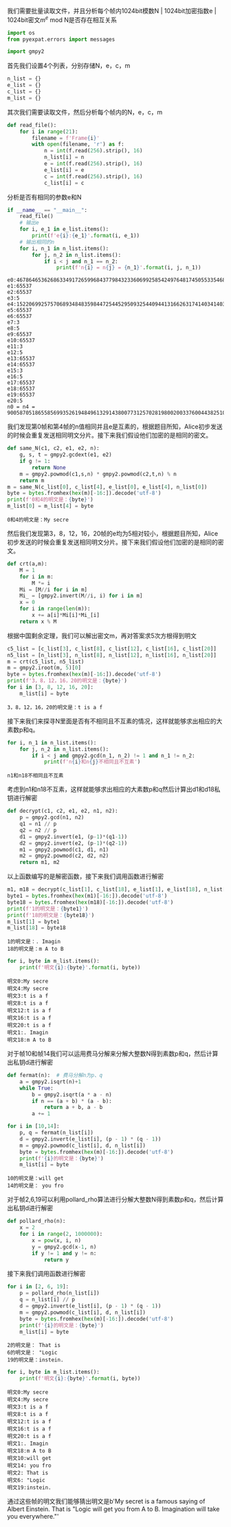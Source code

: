 我们需要批量读取文件，并且分析每个帧内1024bit模数N | 1024bit加密指数e | 1024bit密文$m^{e}$ mod N是否存在相互关系


```python
import os
from pyexpat.errors import messages

import gmpy2
```

首先我们设置4个列表，分别存储N，e，c，m


```python
n_list = {}
e_list = {}
c_list = {}
m_list = {}

```

其次我们需要读取文件，然后分析每个帧内的N，e，c，m


```python
def read_file():
    for i in range(21):
        filename = f'Frame{i}'
        with open(filename, 'r') as f:
            n = int(f.read(256).strip(), 16)
            n_list[i] = n
            e = int(f.read(256).strip(), 16)
            e_list[i] = e
            c = int(f.read(256).strip(), 16)
            c_list[i] = c
```

分析是否有相同的参数e和N


```python
if __name__ == "__main__":
    read_file()
    # 输出e
    for i, e_1 in e_list.items():
        print(f'e{i}:{e_1}'.format(i, e_1))
    # 输出相同的n
    for i, n_1 in n_list.items():
        for j, n_2 in n_list.items():
            if i < j and n_1 == n_2:
                print(f'n{i} = n{j} = {n_1}'.format(i, j, n_1))
```

    e0:46786465362686334917265996843779843233606992585424976481745055335468678697948774988450305612127967926533923268260412557000125153569622340353246096040604284883505587337829322949633637609180797447754513992039018904786537115087888005528547900640339270052628915440787357271345416818313808448127098885767015748889
    e1:65537
    e2:65537
    e3:5
    e4:152206992575706893484835984472544529509325440944131662631741403414037956695665533186650071476146389737020554215956181827422540843366433981607643940546405002217220286072880967331118344806315756304650248634546597784597963886656422706197757265316981889118026978865295597135470735576032282694348773714479076093197
    e5:65537
    e6:65537
    e7:3
    e8:5
    e9:65537
    e10:65537
    e11:3
    e12:5
    e13:65537
    e14:65537
    e15:3
    e16:5
    e17:65537
    e18:65537
    e19:65537
    e20:5
    n0 = n4 = 90058705186558569935261948496132914380077312570281980020033760044382510933070450931241348678652103772768114420567119848142360867111065753301402088676701668212035175754850951897103338079978959810673297215370534716084813732883918187890434411552463739669878295417744080700424913250020348487161014643951785502867


我们发现第0帧和第4帧的n值相同并且e是互素的，根据题目所知，Alice初步发送的时候会重复发送相同明文分片。接下来我们假设他们加密的是相同的密文。


```python
def same_N(c1, c2, e1, e2, n):
    g, s, t = gmpy2.gcdext(e1, e2)
    if g != 1:
        return None
    m = gmpy2.powmod(c1,s,n) * gmpy2.powmod(c2,t,n) % n
    return m
m = same_N(c_list[0], c_list[4], e_list[0], e_list[4], n_list[0])
byte = bytes.fromhex(hex(m)[-16:]).decode('utf-8')
print(f'0和4的明文是：{byte}')
m_list[0] = m_list[4] = byte
```

    0和4的明文是：My secre


然后我们发现第3，8，12，16，20帧的e均为5相对较小，根据题目所知，Alice初步发送的时候会重复发送相同明文分片。接下来我们假设他们加密的是相同的密文。


```python
def crt(a,m):
    M = 1
    for i in m:
        M *= i
    Mi = [M//i for i in m]
    Mi_ = [gmpy2.invert(M//i, i) for i in m]
    x = 0
    for i in range(len(m)):
        x += a[i]*Mi[i]*Mi_[i]
    return x % M
```

根据中国剩余定理，我们可以解出密文m，再对答案求5次方根得到明文


```python
c5_list = [c_list[3], c_list[8], c_list[12], c_list[16], c_list[20]]
n5_list = [n_list[3], n_list[8], n_list[12], n_list[16], n_list[20]]
m = crt(c5_list, n5_list)
m = gmpy2.iroot(m, 5)[0]
byte = bytes.fromhex(hex(m)[-16:]).decode('utf-8')
print(f'3，8，12，16，20的明文是：{byte}')
for i in [3, 8, 12, 16, 20]:
    m_list[i] = byte
```

    3，8，12，16，20的明文是：t is a f


接下来我们来探寻N里面是否有不相同且不互素的情况，这样就能够求出相应的大素数p和q。


```python
for i, n_1 in n_list.items():
    for j, n_2 in n_list.items():
        if i < j and gmpy2.gcd(n_1, n_2) != 1 and n_1 != n_2:
            print(f'n{i}和n{j}不相同且不互素')
```

    n1和n18不相同且不互素


考虑到n1和n18不互素，这样就能够求出相应的大素数p和q然后计算出d1和d18私钥进行解密


```python
def decrypt(c1, c2, e1, e2, n1, n2):
    p = gmpy2.gcd(n1, n2)
    q1 = n1 // p
    q2 = n2 // p
    d1 = gmpy2.invert(e1, (p-1)*(q1-1))
    d2 = gmpy2.invert(e2, (p-1)*(q2-1))
    m1 = gmpy2.powmod(c1, d1, n1)
    m2 = gmpy2.powmod(c2, d2, n2)
    return m1, m2
```

以上函数编写的是解密函数，接下来我们调用函数进行解密


```python
m1, m18 = decrypt(c_list[1], c_list[18], e_list[1], e_list[18], n_list[1], n_list[18])
byte1 = bytes.fromhex(hex(m1)[-16:]).decode('utf-8')
byte18 = bytes.fromhex(hex(m18)[-16:]).decode('utf-8')
print(f'1的明文是：{byte1}')
print(f'18的明文是：{byte18}')
m_list[1] = byte1
m_list[18] = byte18
```

    1的明文是：. Imagin
    18的明文是：m A to B



```python
for i, byte in m_list.items():
    print(f'明文{i}:{byte}'.format(i, byte))
```

    明文0:My secre
    明文4:My secre
    明文3:t is a f
    明文8:t is a f
    明文12:t is a f
    明文16:t is a f
    明文20:t is a f
    明文1:. Imagin
    明文18:m A to B


对于帧10和帧14我们可以运用费马分解来分解大整数N得到素数p和q，然后计算出私钥d进行解密


```python
def fermat(n):  # 费马分解n为p、q
    a = gmpy2.isqrt(n)+1
    while True:
        b = gmpy2.isqrt(a * a - n)
        if n == (a + b) * (a - b):
            return a + b, a - b
        a += 1
```


```python
for i in [10,14]:
    p, q = fermat(n_list[i])
    d = gmpy2.invert(e_list[i], (p - 1) * (q - 1))
    m = gmpy2.powmod(c_list[i], d, n_list[i])
    byte = bytes.fromhex(hex(m)[-16:]).decode('utf-8')
    print(f'{i}的明文是：{byte}')
    m_list[i] = byte
```

    10的明文是：will get
    14的明文是： you fro


对于帧2,6,19可以利用pollard_rho算法进行分解大整数N得到素数p和q，然后计算出私钥d进行解密


```python
def pollard_rho(n):
    x = 2
    for i in range(2, 1000000):
        x = pow(x, i, n)
        y = gmpy2.gcd(x-1, n)
        if y != 1 and y != n:
            return y
```

接下来我们调用函数进行解密


```python
for i in [2, 6, 19]:
    p = pollard_rho(n_list[i])
    q = n_list[i] // p
    d = gmpy2.invert(e_list[i], (p - 1) * (q - 1))
    m = gmpy2.powmod(c_list[i], d, n_list[i])
    byte = bytes.fromhex(hex(m)[-16:]).decode('utf-8')
    print(f'{i}的明文是：{byte}')
    m_list[i] = byte
```

    2的明文是： That is
    6的明文是： "Logic 
    19的明文是：instein.



```python
for i, byte in m_list.items():
    print(f'明文{i}:{byte}'.format(i, byte))
```

    明文0:My secre
    明文4:My secre
    明文3:t is a f
    明文8:t is a f
    明文12:t is a f
    明文16:t is a f
    明文20:t is a f
    明文1:. Imagin
    明文18:m A to B
    明文10:will get
    明文14: you fro
    明文2: That is
    明文6: "Logic 
    明文19:instein.


通过这些帧的明文我们能够猜出明文是b'My secret is a famous saying of Albert Einstein. That is "Logic will get you from A to B. Imagination will take you everywhere."'
